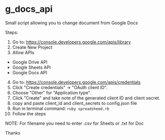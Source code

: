 # g_docs_api
Small script allowing you to change document from Google Docs

Steps:

1. Go to: https://console.developers.google.com/apis/library
2. Create New Project
3. Allow APIs
- Google Drive API
- Google Sheets API
- Google Docs API

4. Go to: https://console.developers.google.com/apis/credentials
5. Click "Create credentials" -> "OAuth client ID".
6. Choose "Other" for "Application type".
7. Click "Create" and take note of the generated client ID and client secret.
8. copy and paste client_id and client_secrets to config.json file
9. Run in terminal command: `ruby spreadsheed.rb`
10. Follow the steps

NOTE: For filename you need to enter .csv for Sheets or .txt for Doc

Thanks

